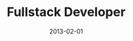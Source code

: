 ---
title: "Fullstack Developer"
company: "Pihl & Søn"
employment: "Contractor"
date: 2013-02-01
highlights: ['Developed intranet based on Umbraco.']
skills: []
---